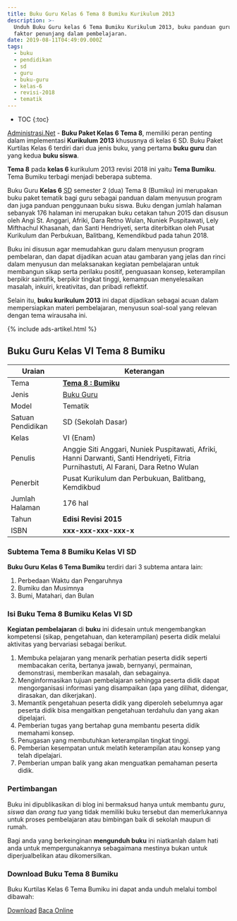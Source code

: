 ```yaml
---
title: Buku Guru Kelas 6 Tema 8 Bumiku Kurikulum 2013
description: >-
  Unduh Buku Guru kelas 6 Tema Bumiku Kurikulum 2013, buku panduan guru menjadi
  faktor penunjang dalam pembelajaran.
date: 2019-08-11T04:49:09.000Z
tags:
  - buku
  - pendidikan
  - sd
  - guru
  - buku-guru
  - kelas-6
  - revisi-2018
  - tematik
---
```


* TOC
{:toc}

<script type="application/ld+json">
{
  "@context":"http://schema.org",
  "@type":"Book",
  "name" : "{{ page.title }}",
  "author": {
    "@type":"Person",
    "name":"Afriki, Al Farani, Angie Siti Anggari, Dara Retno Wulan, Fitria Purnihastuti, Hanni Darwanti, Nuniek Puspitawati, dan Santi Hendriyeti."
  },
  "url" : "{{ site.url }}{{ page.url }}",
  "workExample" : [{
    "@type": "Book",
    "isbn": "xxx-xxx-xxx-xxx-x",
    "bookEdition": "2015",
    "bookFormat": "http://schema.org/Hardcover",
    "potentialAction":{
    "@type":"ReadAction",
    "target":
      {
        "@type":"EntryPoint",
        "urlTemplate":"{{ site.url }}{{ page.url }}",
        "actionPlatform":[
          "http://schema.org/DesktopWebPlatform",
          "http://schema.org/IOSPlatform",
          "http://schema.org/AndroidPlatform"
        ]
      }
      }
    }
    ]
    }
 
</script>

[Administrasi.Net](/ "Administrasi.Net") - **Buku Paket Kelas 6 Tema 8**, memiliki peran penting dalam implementasi **Kurikulum 2013** khususnya di kelas 6 SD. Buku Paket Kurtilas Kelas 6 terdiri dari dua jenis buku, yang pertama **buku guru** dan yang kedua **buku siswa**. 

**Tema 8** pada **kelas 6** kurikulum 2013 revisi 2018 ini yaitu **Tema Bumiku**. Tema Bumiku terbagi menjadi beberapa subtema.

Buku Guru **Kelas 6** <abbr title="Sekolah Dasar">SD</abbr> semester 2 (dua) Tema 8 (Bumiku) ini merupakan buku paket tematik bagi guru sebagai panduan dalam menyusun program dan juga panduan penggunaan buku siswa. Buku dengan jumlah halaman sebanyak 176 halaman ini merupakan buku cetakan tahun 2015 dan disusun oleh Angi St. Anggari, Afriki, Dara Retno Wulan, Nuniek Puspitawati, Lely Mifthachul Khasanah, dan Santi Hendriyeti, serta diterbitkan oleh Pusat Kurikulum dan Perbukuan, Balitbang, Kemendikbud pada tahun 2018. 

Buku ini disusun agar memudahkan guru dalam menyusun program pembelaran, dan dapat dijadikan acuan atau gambaran yang jelas dan rinci dalam menyusun dan melaksanakan kegiatan pembelajaran untuk membangun sikap serta perilaku positif, penguasaan konsep, keterampilan berpikir saintifik, berpikir tingkat tinggi, kemampuan menyelesaikan masalah, inkuiri, kreativitas, dan pribadi reflektif.

Selain itu, **buku kurikulum 2013** ini dapat dijadikan sebagai acuan dalam mempersiapkan materi pembelajaran, menyusun soal-soal yang relevan dengan tema wirausaha ini. 

{% include ads-artikel.html %}

## Buku Guru Kelas VI Tema 8 Bumiku

|Uraian|Keterangan|
| --- | --- |
|Tema|<a href="/bsd/buku-guru-kelas-6-tema-8-bumiku-revisi-2018" title="Buku Guru Kelas 6 SD Tema 8 Bumiku Revisi 2018"><strong>Tema 8 : Bumiku </strong></a>|
|Jenis|<a href="/bsd" title="Buku Guru">Buku Guru</a>|
|Model|Tematik|
|Satuan Pendidikan|SD (Sekolah Dasar)|
Kelas|VI (Enam)|
Penulis|Anggie Siti Anggari, Nuniek Puspitawati, Afriki, Hanni Darwanti, Santi Hendriyeti, Fitria Purnihastuti, Al Farani, Dara Retno Wulan|
|Penerbit|Pusat Kurikulum dan Perbukuan, Balitbang, Kemdikbud|
|Jumlah Halaman|176 hal|
|Tahun|<strong>Edisi Revisi 2015</strong>|
|ISBN|<strong>xxx-xxx-xxx-xxx-x</strong>|

### Subtema Tema 8 Bumiku Kelas VI SD
<strong>Buku Guru</strong> <strong>Kelas 6 Tema Bumiku</strong> terdiri dari 3 subtema antara lain: 
1. Perbedaan Waktu dan Pengaruhnya
2. Bumiku dan Musimnya
3. Bumi, Matahari, dan Bulan

### Isi Buku Tema 8 Bumiku Kelas VI SD

<b>Kegiatan pembelajaran</b> di <b>buku</b> ini didesain untuk mengembangkan kompetensi (sikap, pengetahuan, dan keterampilan) peserta didik melalui aktivitas yang bervariasi sebagai berikut.
<ol><li>Membuka pelajaran yang menarik perhatian peserta didik seperti membacakan cerita, bertanya jawab, bernyanyi, permainan, demonstrasi, memberikan masalah, dan sebagainya.</li><li>Menginformasikan tujuan pembelajaran sehingga peserta didik dapat mengorganisasi informasi yang disampaikan (apa yang dilihat, didengar, dirasakan, dan dikerjakan).</li><li>Memantik pengetahuan peserta didik yang diperoleh sebelumnya agar peserta didik bisa mengaitkan pengetahuan terdahulu dan yang akan dipelajari.</li><li>Pemberian tugas yang bertahap guna membantu peserta didik memahami konsep.</li><li>Penugasan yang membutuhkan keterampilan tingkat tinggi.</li><li>Pemberian kesempatan untuk melatih keterampilan atau konsep yang telah dipelajari.</li><li>Pemberian umpan balik yang akan menguatkan pemahaman peserta didik.</li></ol>
  
### Pertimbangan
Buku ini dipublikasikan di blog ini bermaksud hanya untuk membantu _guru_, _siswa_ dan _orang tua_ yang tidak memiliki buku tersebut dan memerlukannya untuk proses pembelajaran atau bimbingan baik di sekolah maupun di rumah.

Bagi anda yang berkeinginan <b>mengunduh buku</b> ini niatkanlah dalam hati anda untuk mempergunakannya sebagaimana mestinya bukan untuk diperjualbelikan atau dikomersilkan.
  
### Download Buku Tema 8 Bumiku
Buku Kurtilas Kelas 6 Tema Bumiku ini dapat anda unduh melalui tombol dibawah:
<p class="center"><a class="button download" href="https://docs.google.com/uc?export=download&id=1m33U8kLqCptzuilr3wcG273FAm4x7Hq_" rel="nofollow" target="_blank" title="Download">Download</a>
<a class="button demo open-dialog" href="https://drive.google.com/file/d/1m33U8kLqCptzuilr3wcG273FAm4x7Hq_/preview" Title="Baca Online" rel="nofollow">Baca Online</a></p>

